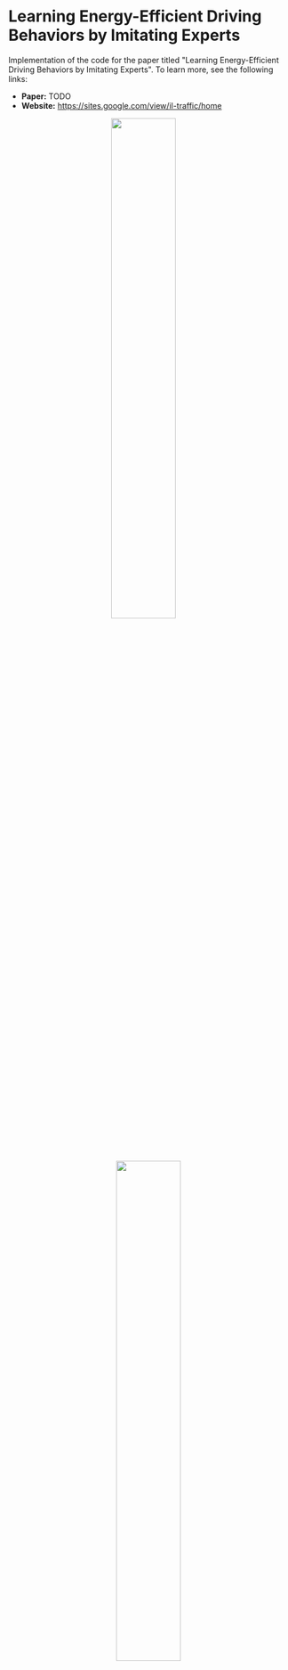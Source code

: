 # Learning Energy-Efficient Driving Behaviors by Imitating Experts

Implementation of the code for the paper titled "Learning Energy-Efficient 
Driving Behaviors by Imitating Experts". To learn more, see the following 
links:

- **Paper:** TODO
- **Website:** https://sites.google.com/view/il-traffic/home

<p align="center"><img src="docs/img/uncontrolled.gif" width="48%"/> &emsp; <img src="docs/img/controlled.gif" width="48%"/></p>
<p align="center">Imitation results on the I-210 network. <b>Left:</b> baseline/uncontrolled with stop-and-go waves. <b>Right:</b> imitated / controlled policy allowing to dissipation of waves </p>

## Contents

1. [Setup Instructions](#1-setup-instructions)  
    1.1. [Basic Installation](#11-basic-installation)  
    1.2. [Docker Installation](#12-docker-installation)  
    1.3. [Downloading Warmup States](#13-downloading-warmup-states)  
2. [Usage](#2-usage)  
    2.1. [Simulating Baseline and Expert Models](#21-simulating-baseline-and-expert-models)  
    2.2. [Imitating Experts](#22-imitating-experts)  
    2.3. [Evaluating Results](#23-evaluating-results)  
    2.4. [Downloading Models and Results](#24-downloading-models-and-results)  
3. [Citing](#3-citing)

## 1. Setup Instructions

### 1.1 Basic Installation

This repository is an extension of the [Flow](TODO) repository. If you have not 
previously installed Flow, begin by following the setup instruction provided 
[here](TODO).

Once Flow has been installed, open a terminal and set the working directory of
the terminal to match the path to this repository:

```shell script
cd path/to/il-traffic
```

If you have installed Flow in conda environment, you will want to install this
repository in the same environment. If you followed the basic Flow setup 
instructions, this can be done my running the following command:

```shell script
source activate flow
```

Finally, install the contents of the repository onto your conda environment (or
your local python build) by running the following command:

```shell script
pip install -e .
```

If you would like to (optionally) validate that the repository successfully
installed and is running, you can do so by executing the unit tests as follows:

```shell script
nose2
```

The test should return a message along the lines of:

    ----------------------------------------------------------------------
    Ran XXX tests in YYYs

    OK

### 1.2 Docker Installation

TODO

### 1.3 Downloading Warmup States

Warmup states provide initializations to the positions and speeds of vehicles 
within a given network. These states allow us to subvert the need to run 
multiple "warmup" simulation steps to allow for the onset of congestion to 
occur. For this repository, we've created warmup files for both the "highway" 
and "i210" networks. These files are:

1. taken after 3600 seconds worth of simulation steps 
2. taken for inflow rates ranging from 1900 to 2300 veh/hr/lane in increments 
   of 50
3. taken for downstream speed limits ranging from 5 to 7 m/s in increments of 1

To install the warmup file programmatically, run from the base directory:

```shell script
il_traffic/scripts/load_warmup.sh
```

This will create a new folder in the base directory called "warmup" with to 
additional sub-folders called "highway" and "i210" which contain the warmup 
files, and a description.csv file. If this operation is successful, all 
[simulations](#21-simulating-baseline-and-expert-models) and 
[evaluations](#23-evaluating-results) can now be run using the `--use_warmup` 
flag.

**Note:** If you would rather download the files separately, you can click on
the individual links below:

| Network   | Links          |
|-----------|----------------|
| highway   | [click here](TODO) |
| i210      | [click here](TODO) |

## 2. Usage

We describe in the following subsections how different hand-designed baseline 
and AV (expert) models can be simulated within different networks, and describe
the imitation and evaluation procedures. Results from previous runs using this
repository can further be downloaded and visualized through the final 
subsection.

### 2.1 Simulating Baseline and Expert Models

TODO

### 2.2 Imitating Experts

The behaviors of the baseline and expert controllers presented in the 
subsection above can be imitated to a neural network policy (or an ensemble of
policies) through the `imitate.py` method in the "scripts" folder. This 
method implements the DAgger algorithm, and provides additional augmentations 
to allow for the training of ensembles of (optionally stochastic) policies, as 
well as various other features such as dropout and batch normalization. To 
start the imitation procedure, run:

```shell script
python il_traffic/scripts/imitate.py
```

where the additional arguments are:

* TODO

Once the imitation procedure has begun, it will create an "imitation_data" 
folder which will store the trained model after every training iteration. The 
folder will also contain a tensorboard log and "train.csv" file that describe 
the performance of the model at every iteration.

### 2.3 Evaluating Results

Once a given expert has been imitated, the performance of the model can be 
verified through the `evaluate.py` method by running:

```shell script
python il_traffic/scripts/evaluate.py "/path/to/results_folder"
```

where the first argument is the path to the folder created by the imitation 
method before, and the additional arguments are:

* TODO

If the `--gen_emission` flag has been set, the script will create a new 
"results" folder in the original folder with the model containing trajectory 
data similar to the one created by the
[simulation procedure](#21-simulating-baseline-and-expert-models).

### 2.4 Downloading Models and Results

The trained models and trajectories provided within the paper and website are 
available to be downloaded and further analyzed. To download the existing 
models and trajectories, run:

```shell script
il_traffic/scripts/load_data.sh
```

where the descriptions to additional parameters can be read by running:

```shell script
il_traffic/scripts/load_data.sh --help
```

The script will create a "data" folder with all the relevant models and/or 
trajectories downloaded. The individual folders will contain content similar to
what is produced by the `simulate.py` and `evaluate.py` scripts.

**Note:** If you would like to install the trajectories and models via 
separate links, you can do so from the below tables:

* **Trained models:**

| Controller          | Model (5 seeds) |
|---------------------|-----------------|
| Imitated (1 frame)  | [1](TODO) - [2](TODO) - [3](TODO) - [4](TODO) - [5](TODO) |
| Imitated (5 frames) | [1](TODO) - [2](TODO) - [3](TODO) - [4](TODO) - [5](TODO) |

* **Trajectories for different penetration rates:**

| Controller          | Penetration Rate | Trajectories (5 seeds) |
|---------------------|------------------|------------------------|
| Baseline            | 0 %              | [1](TODO) - [2](TODO) - [3](TODO) - [4](TODO) - [5](TODO) |
| Follower Stopper    | 2.5 %            | [1](TODO) - [2](TODO) - [3](TODO) - [4](TODO) - [5](TODO) |
|                     | 5.0 %            | [1](TODO) - [2](TODO) - [3](TODO) - [4](TODO) - [5](TODO) |
|                     | 7.5 %            | [1](TODO) - [2](TODO) - [3](TODO) - [4](TODO) - [5](TODO) |
|                     | 10.0 %           | [1](TODO) - [2](TODO) - [3](TODO) - [4](TODO) - [5](TODO) |
| Imitated (1 frame)  | 2.5 %            | [1](TODO) - [2](TODO) - [3](TODO) - [4](TODO) - [5](TODO) |
|                     | 5.0 %            | [1](TODO) - [2](TODO) - [3](TODO) - [4](TODO) - [5](TODO) |
|                     | 7.5 %            | [1](TODO) - [2](TODO) - [3](TODO) - [4](TODO) - [5](TODO) |
|                     | 10.0 %           | [1](TODO) - [2](TODO) - [3](TODO) - [4](TODO) - [5](TODO) |
| Imitated (5 frames) | 2.5 %            | [1](TODO) - [2](TODO) - [3](TODO) - [4](TODO) - [5](TODO) |
|                     | 5.0 %            | [1](TODO) - [2](TODO) - [3](TODO) - [4](TODO) - [5](TODO) |
|                     | 7.5 %            | [1](TODO) - [2](TODO) - [3](TODO) - [4](TODO) - [5](TODO) |
|                     | 10.0 %           | [1](TODO) - [2](TODO) - [3](TODO) - [4](TODO) - [5](TODO) |

* **Trajectories from robustness tests:**

| Controller          | Trajectories (5 seeds) |
|---------------------|------------------------|
| Baseline            | [1](TODO) - [2](TODO) - [3](TODO) - [4](TODO) - [5](TODO) |
| Follower Stopper    | [1](TODO) - [2](TODO) - [3](TODO) - [4](TODO) - [5](TODO) |
| Imitated (1 frame)  | [1](TODO) - [2](TODO) - [3](TODO) - [4](TODO) - [5](TODO) |
| Imitated (5 frames) | [1](TODO) - [2](TODO) - [3](TODO) - [4](TODO) - [5](TODO) |

## 3. Citing

To cite this repository in publications, use the following:

TODO
